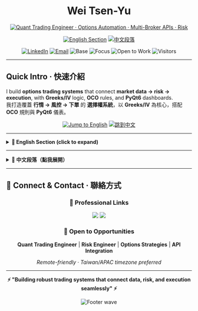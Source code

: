 <!--
   ███████╗ ███████╗███╗   ██╗██╗   ██╗██╗   ██╗██╗   ██╗
   ██╔════╝ ██╔════╝████╗  ██║██║   ██║╚██╗ ██╔╝╚██╗ ██╔╝
   █████╗   █████╗  ██╔██╗ ██║██║   ██║ ╚████╔╝  ╚████╔╝
   ██╔══╝   ██╔══╝  ██║╚██╗██║██║   ██║  ╚██╔╝    ╚██╔╝
   ██║      ███████╗██║ ╚████║╚██████╔╝   ██║       ██║
   ╚═╝      ╚══════╝╚═╝  ╚═══╝ ╚═════╝    ╚═╝       ╚═╝

   Wei Tsen-Yu | 魏岑宇
   Quant Trading Engineer · Options Automation · Multi-Broker APIs · Risk & OCO

   README is bilingual. Quick intro first; then pick EN or 中文 from the buttons.
-->

<div align="center">

<h1>Wei Tsen-Yu</h1>

<!-- HERO: typing svg (robust, clickable to LinkedIn) -->
<a href="https://www.linkedin.com/in/weitsenyu/">
  <img src="https://readme-typing-svg.demolab.com?font=JetBrains+Mono&duration=3000&pause=600&multiline=true&width=900&height=90&lines=Quant+Trading+Engineer;Options+Automation+%7C+Multi-Broker+APIs+%7C+Risk+Engineering" alt="Quant Trading Engineer · Options Automation · Multi-Broker APIs · Risk"/>
</a>

<!-- Language switch buttons -->
<p>
  <a href="#english"><img alt="English Section" src="https://img.shields.io/badge/Read-EN-1f6feb?style=for-the-badge"></a>
  <a href="#zh"><img alt="中文段落" src="https://img.shields.io/badge/%E9%96%B1%E8%AE%80-中文-1f883d?style=for-the-badge"></a>
</p>

<!-- Contact / meta badges -->
<p>
  <a href="https://www.linkedin.com/in/weitsenyu/"><img alt="LinkedIn" src="https://img.shields.io/badge/LinkedIn-weitsenyu-0A66C2?logo=linkedin&logoColor=white"></a>
  <a href="mailto:a0906583999@gmail.com"><img alt="Email" src="https://img.shields.io/badge/Email-a0906583999%40gmail.com-ef4444?logo=gmail&logoColor=white"></a>
  <img alt="Base" src="https://img.shields.io/badge/Base-Taiwan-22c55e?logo=googlemaps&logoColor=white">
  <img alt="Focus" src="https://img.shields.io/badge/Focus-Quant%20%26%20Options-10b981">
  <img alt="Open to Work" src="https://img.shields.io/badge/Open%20to-Quant%20Trading%20Engineer-8b5cf6">
  <img alt="Visitors" src="https://komarev.com/ghpvc/?username=Weitsenyu&color=0ea5e9&label=Visitors">
</p>

</div>

---

## Quick Intro · 快速介紹
I build **options trading systems** that connect **market data → risk → execution**, with **Greeks/IV** logic, **OCO** rules, and **PyQt6** dashboards.  
我打造覆蓋 **行情 → 風控 → 下單** 的 **選擇權系統**，以 **Greeks/IV** 為核心，搭配 **OCO** 規則與 **PyQt6** 儀表。

<p align="center">
  <a href="#english"><img alt="Jump to English" src="https://img.shields.io/badge/JUMP-EN-1f6feb?style=for-the-badge"></a>
  <a href="#zh"><img alt="跳到中文" src="https://img.shields.io/badge/%E8%B7%B3%E5%88%B0-中文-1f883d?style=for-the-badge"></a>
</p>

---

<details>
<summary id="english"><b>🚀 English Section (click to expand)</b></summary>

## 👨‍💻 About
I'm a **Quant Trading Engineer** focused on **options automation**, **multi-broker API integration**, and **risk engineering**. I turn research into production systems with high **observability** and **safety** across the pipeline **market data → risk → execution**.

- **Strategies**: short-vol structures (Short Strangle / Iron Condor / Straddle), IV/Greeks-driven logic, dynamic hedging  
- **APIs**: **Shioaji**, **CapitalAPI**, **IBAPI** — unified routing & normalized order/exec reports  
- **Engineering**: **PyQt6** trading panel, alerting (LINE / Discord / Telegram), Dockerized services, CI/CD on GitHub Actions  
- **Visualization**: IV Smile, OI Histogram, Greeks, payoff & PnL dashboards

## ⚡ Highlights
- 🔁 **Multi-broker integration**: Shioaji / CapitalAPI / IBAPI in one coherent flow (quotes → risk → orders)  
- 🧠 **Greeks/IV driven**: adaptive strikes/widths, dynamic hedging, structured **OCO** risk rules  
- 🧰 **Tooling**: GUI (PyQt6), backtesting, monitoring/logging, Docker + CI/CD  
- 📈 **Visuals**: IV Smile, OI/Greeks distributions, payoff & drawdown views  
- 🧪 **Data**: Selenium/BS4 pipelines for TAIFEX/earnings/ticks  
- 🧩 **Modularity**: strategy engine / router / risk / reporting decoupled

## 🛠️ Skills Matrix
**Python** (Pandas, NumPy, SciPy, statsmodels, matplotlib, plotly) · **PyQt6** · **APIs** (Shioaji / CapitalAPI / IBAPI) · **SQL** · **Selenium/BS4** · **Docker** · **GitHub Actions** · **Node.js/Express** · **React/D3/Socket.IO**

<p align="left">
  <img src="https://img.shields.io/badge/Python-3776AB?logo=python&logoColor=white">
  <img src="https://img.shields.io/badge/PyQt6-41CD52?logo=qt&logoColor=white">
  <img src="https://img.shields.io/badge/Shioaji-0ea5e9">
  <img src="https://img.shields.io/badge/CapitalAPI-f97316">
  <img src="https://img.shields.io/badge/IBAPI-ef4444?logo=interactivebrokers&logoColor=white">
  <img src="https://img.shields.io/badge/SQL-4479A1">
  <img src="https://img.shields.io/badge/Selenium-43B02A?logo=selenium&logoColor=white">
  <img src="https://img.shields.io/badge/Docker-2496ED?logo=docker&logoColor=white">
  <img src="https://img.shields.io/badge/GitHub%20Actions-2088FF?logo=githubactions&logoColor=white">
  <img src="https://img.shields.io/badge/React-20232A?logo=react&logoColor=61DAFB">
  <img src="https://img.shields.io/badge/D3.js-F9A03C?logo=d3.js&logoColor=white">
  <img src="https://img.shields.io/badge/Socket.IO-010101?logo=socket.io&logoColor=white">
</p>

```mermaid
%%{init: {'theme': 'dark', 'themeVariables': { 'fontSize': '16px', 'primaryColor': '#22272e', 'lineColor': '#9fb3c8'}} }%%
mindmap
  root((Wei Tsen-Yu · Skills))
    Strategy
      Short Strangle
      Iron Condor
      Straddle
      IV Rank
      Dynamic Hedging
    APIs
      Shioaji
      CapitalAPI
      IBAPI
    Risk/Ops
      OCO
      MTM Monitor
      Alerts (LINE/Discord/Telegram)
      Audit Logs
    GUI/Vis
      PyQt6 Panel
      IV Smile
      OI Histogram
      Greeks/Payoff
    Backtest
      Costs/Slippage
      MDD/Sharpe/PF
      Scenario Stress
    Data
      Selenium
      BeautifulSoup
      Excel Automation
    Infra
      Docker
      GitHub Actions
      Modularization
```

## 🏗️ System Architecture
```mermaid
%%{init: {'theme': 'dark', 'themeVariables': { 'fontSize': '15px', 'primaryColor': '#1f2328', 'lineColor': '#7aa2f7'}} }%%
flowchart LR
  subgraph Data[Data Sources]
    Ticks[(Ticks)]
    TAIFEX[(TAIFEX/CSV)]
    Earnings[(Earnings)]
  end

  subgraph Strategy[Strategy Engine]
    IV[IV/Greeks]
    SStrangle[Short Strangle]
    ICondor[Iron Condor]
    Hedger[Dynamic Hedger]
  end

  subgraph Risk[Risk System]
    OCO[OCO Manager]
    MTM[MTM Monitor]
    Alerts[LINE/Discord/Telegram]
  end

  subgraph Router[Trading Router]
    SHIOJAI[Shioaji]
    CAPITAL[CapitalAPI]
    IB[IBAPI]
  end

  subgraph UIRep[UI & Reports]
    PyQt6[PyQt6 Panel]
    Viz[IV Smile / OI / Payoff]
    Logs[Trade Logs]
  end

  Data --> Strategy --> Risk --> Router --> UIRep
  Ticks --> Strategy
  TAIFEX --> Strategy
  Earnings --> Strategy
```

## 📊 Strategy Playbook
- **Short Strangle / Iron Condor**
  - Entry: IV rank threshold, ATR context, earnings/holiday filters
  - Width: delta targeting & expected move
  - Management: profit ladder, rolling & hedging triggers
- **Dynamic Hedging**: delta bands, cool-downs; underlier/futures to trim risk  
- **Greeks/IV**: skew/smile checks; **vega** sizing; **gamma** control near expiry  
- **OCO Risk**: TP/SL mutual exclusion; MTM kill-switch; order throttling

## 🔬 Backtesting & Analytics
- **Costs & Slippage**, partial fills, queue effects  
- **Metrics**: Sharpe, Sortino, MDD, WinRate, PF, tail losses  
- **Scenarios**: vol expansion/contraction, gap risk, early assignment

## 🎯 Featured Projects

### 🔥 Options Trading Dashboard (TXO/TXF)
> Real-time trading dashboard with interactive market data, Greeks calculation, and strategy simulation

**[🔗 Weitsenyu/Option](https://github.com/Weitsenyu/Option)**

🌟 **Core Features:**
- Real-time TXF/TXO market data with bidask spreads  
- Interactive IV Smile & OI Histogram visualization (D3.js)  
- Greeks calculation (Delta/Gamma/Theta/Vega/Rho) with live updates  
- Strategy P&L simulation with profit distribution analysis  
- OCO trigger system with multi-channel alerts  
- Shioaji API integration with WebSocket streaming  

**Tech Stack:** `React.js` `Node.js` `D3.js` `Socket.IO` `Docker` `GitHub Actions`

---

### 🎬 YouTube Shorts Desktop
> Floating window + global hotkeys for distraction-free YouTube Shorts viewing

**[🔗 Weitsenyu/YouTube-Shorts-Desktop](https://github.com/Weitsenyu/YouTube-Shorts-Desktop)**

🌟 **Core Features:**  
- Always-on-top floating window for seamless multitasking  
- Global hotkeys for play/pause/volume control  
- Auto theater mode & highest quality settings  
- Single instance protection & persistent settings  
- Smooth UI with keyboard shortcuts  

**Tech Stack:** `Electron` `Node.js` `CSS3` `JavaScript`

---

<p align="left">
  <a href="https://github.com/Weitsenyu/Option">
    <img src="https://github-readme-stats.vercel.app/api/pin/?username=Weitsenyu&repo=Option&theme=radical" alt="Option Repo Card"/>
  </a>
  <a href="https://github.com/Weitsenyu/YouTube-Shorts-Desktop">
    <img src="https://github-readme-stats.vercel.app/api/pin/?username=Weitsenyu&repo=YouTube-Shorts-Desktop&theme=radical" alt="YSD Repo Card"/>
  </a>
</p>

## 🗺️ Roadmap
- [ ] Broker redundancy & auto-failover  
- [ ] Hedging venue selection (liquidity-aware)  
- [ ] Risk service micro-components  
- [ ] Options web dashboard (React + D3)  
- [ ] Strategy config UI & scenario simulator  

## 📈 GitHub Stats & Activity
<p align="left">
  <img height="170" src="https://github-readme-stats.vercel.app/api?username=Weitsenyu&show_icons=true&theme=tokyonight&hide_border=false" alt="GitHub Stats"/>
  <img height="170" src="https://github-readme-stats.vercel.app/api/top-langs/?username=Weitsenyu&layout=compact&theme=tokyonight&hide_border=false" alt="Top Languages"/>
  <img height="170" src="https://streak-stats.demolab.com?user=Weitsenyu&theme=tokyonight&hide_border=false" alt="GitHub Streak"/>
</p>

### 🏆 GitHub Trophies
<p align="center">
  <img src="https://github-profile-trophy.vercel.app/?username=Weitsenyu&theme=radical&no-frame=false&no-bg=true&margin-w=4" alt="GitHub Trophies"/>
</p>

### 📊 Contribution Graph
<img src="https://github-readme-activity-graph.vercel.app/graph?username=Weitsenyu&bg_color=0d1117&color=79ff97&line=00b4d8&point=0077b6&area=true&hide_border=true" alt="Contribution Graph"/>

</details>

---

<details>
<summary id="zh"><b>🚀 中文段落（點我展開）</b></summary>

## 👨‍💻 關於我
我是一名 **量化交易工程師**，專注 **選擇權自動化**、**多券商 API 串接** 與 **風險工程**，將研究轉化為具 **可觀測性** 與 **安全性** 的實戰系統，完整覆蓋 **行情 → 風控 → 下單**。

- **策略**：賣方結構（Short Strangle / Iron Condor / Straddle）、IV/Greeks 驅動、動態避險  
- **API**：**Shioaji**、**CapitalAPI**、**IBAPI**（下單路由與委託回報一致化）  
- **工程**：**PyQt6** 交易面板、LINE/Discord/Telegram 告警、Docker 化服務、GitHub Actions CI/CD  
- **視覺**：IV Smile、OI Histogram、Greeks、Payoff 與 PnL 儀表

## ⚡ 亮點速覽
- 🔁 **多券商打通**：Shioaji / CapitalAPI / IBAPI 同步整合（行情→風控→下單）  
- 🧠 **Greeks/IV 驅動**：自適應履約價與價差寬度、動態避險、**OCO** 規則化  
- 🧰 **完整工具**：GUI（PyQt6）、回測框架、監控告警與日誌、Docker＋CI/CD  
- 📈 **視覺化**：IV Smile、OI/Greeks 分布、Payoff、Drawdown  
- 🧪 **資料管線**：Selenium/BS4 擷取 TAIFEX／財報／Tick 餵研究與回測  
- 🧩 **模組化**：策略引擎／路由器／風控／報表 清晰分工

## 🛠️ 技能矩陣
**Python**（Pandas、NumPy、SciPy、statsmodels、matplotlib、plotly）· **PyQt6** · **APIs**（Shioaji／CapitalAPI／IBAPI）· **SQL** · **Selenium/BS4** · **Docker** · **GitHub Actions** · **Node.js/Express** · **React/D3/Socket.IO**

```mermaid
%%{init: {'theme': 'dark', 'themeVariables': { 'fontSize': '16px', 'primaryColor': '#22272e', 'lineColor': '#9fb3c8'}} }%%
mindmap
  root((魏岑宇 · 技能))
    策略
      Short Strangle
      Iron Condor
      Straddle
      IV Rank
      動態避險
    API
      Shioaji
      CapitalAPI
      IBAPI
    風控/運維
      OCO
      MTM 監控
      告警 (LINE/Discord/Telegram)
      審計日誌
    GUI/視覺
      PyQt6 面板
      IV Smile
      OI Histogram
      Greeks/Payoff
    回測
      成本/滑點
      MDD/Sharpe/PF
      情境壓力
    資料
      Selenium
      BeautifulSoup
      Excel 自動化
    基礎設施
      Docker
      GitHub Actions
      模組化
```

## 🏗️ 系統架構
```mermaid
%%{init: {'theme': 'dark', 'themeVariables': { 'fontSize': '15px', 'primaryColor': '#1f2328', 'lineColor': '#7aa2f7'}} }%%
flowchart LR
  subgraph Data[資料來源]
    Ticks[(Ticks)]
    TAIFEX[(TAIFEX/CSV)]
    Earnings[(財報/事件)]
  end

  subgraph Strategy[策略引擎]
    IV[IV/Greeks]
    SStrangle[Short Strangle]
    ICondor[Iron Condor]
    Hedger[動態避險]
  end

  subgraph Risk[風控系統]
    OCO[OCO 管理]
    MTM[MTM 監控]
    Alerts[LINE/Discord/Telegram]
  end

  subgraph Router[交易路由]
    SHIOJAI[Shioaji]
    CAPITAL[CapitalAPI]
    IB[IBAPI]
  end

  subgraph UIRep[UI & 報表]
    PyQt6[PyQt6 面板]
    Viz[IV Smile / OI / Payoff]
    Logs[交易日誌]
  end

  Data --> Strategy --> Risk --> Router --> UIRep
  Ticks --> Strategy
  TAIFEX --> Strategy
  Earnings --> Strategy
```

## 📊 策略手冊
- **Short Strangle / Iron Condor**
  - 進場：IV Rank、ATR/事件濾網
  - 寬度：Delta 目標與 Expected Move
  - 管理：分段停利、Rolling 與避險觸發
- **動態避險**：Delta 帶與冷卻時間；期貨/標的對沖  
- **Greeks/IV**：Smile/Skew 檢查；**Vega** 控倉；到期前 **Gamma** 風險控制  
- **OCO 風控**：TP/SL 互斥；MTM kill-switch；下單節流

## 🎯 代表專案

### 🔥 選擇權交易儀表板 (TXO/TXF)
> 即時交易儀表板，具備互動式市場數據、希臘值計算與策略模擬

**[🔗 Weitsenyu/Option](https://github.com/Weitsenyu/Option)**

🌟 **核心功能:**
- TXF/TXO 即時行情與 Bidask 價差顯示  
- 互動式 IV Smile 與 OI Histogram 視覺化 (D3.js)  
- 希臘值計算 (Delta/Gamma/Theta/Vega/Rho) 即時更新  
- 策略損益模擬與獲利分佈分析  
- OCO 觸價系統與多通道告警  
- Shioaji API 整合與 WebSocket 串流  

**技術棧:** `React.js` `Node.js` `D3.js` `Socket.IO` `Docker` `GitHub Actions`

---

### 🎬 YouTube Shorts 桌面版
> 懸浮視窗 + 全域熱鍵，提供無干擾的 YouTube Shorts 觀看體驗

**[🔗 Weitsenyu/YouTube-Shorts-Desktop](https://github.com/Weitsenyu/YouTube-Shorts-Desktop)**

🌟 **核心功能:**  
- 置頂懸浮視窗，支援多工作業  
- 全域熱鍵控制播放/暫停/音量  
- 自動劇院模式與最高畫質設定  
- 單一實例保護與設定持久化  
- 流暢 UI 介面與鍵盤快捷鍵  

**技術棧:** `Electron` `Node.js` `CSS3` `JavaScript`

---

<p align="left">
  <a href="https://github.com/Weitsenyu/Option">
    <img src="https://github-readme-stats.vercel.app/api/pin/?username=Weitsenyu&repo=Option&theme=radical" alt="Option 專案卡片"/>
  </a>
  <a href="https://github.com/Weitsenyu/YouTube-Shorts-Desktop">
    <img src="https://github-readme-stats.vercel.app/api/pin/?username=Weitsenyu&repo=YouTube-Shorts-Desktop&theme=radical" alt="YSD 專案卡片"/>
  </a>
</p>

## 🗺️ 發展規劃
- [ ] 券商冗餘與自動故障轉移  
- [ ] 避險場域最佳化（流動性感知）  
- [ ] 風控服務微模組化  
- [ ] Web 儀表板（React + D3）  
- [ ] 策略設定 UI 與情境模擬器  

## 📈 GitHub 統計與活動
<p align="left">
  <img height="170" src="https://github-readme-stats.vercel.app/api?username=Weitsenyu&show_icons=true&theme=tokyonight&hide_border=false" alt="GitHub 統計"/>
  <img height="170" src="https://github-readme-stats.vercel.app/api/top-langs/?username=Weitsenyu&layout=compact&theme=tokyonight&hide_border=false" alt="主要語言"/>
  <img height="170" src="https://streak-stats.demolab.com?user=Weitsenyu&theme=tokyonight&hide_border=false" alt="GitHub 連續貢獻"/>
</p>

### 🏆 GitHub 獎盃
<p align="center">
  <img src="https://github-profile-trophy.vercel.app/?username=Weitsenyu&theme=radical&no-frame=false&no-bg=true&margin-w=4" alt="GitHub 獎盃"/>
</p>

### 📊 貢獻圖表
<img src="https://github-readme-activity-graph.vercel.app/graph?username=Weitsenyu&bg_color=0d1117&color=79ff97&line=00b4d8&point=0077b6&area=true&hide_border=true" alt="貢獻圖表"/>

</details>

---

## 🤝 Connect & Contact · 聯絡方式

<div align="center">

### 💼 Professional Links
<p>
  <a href="https://www.linkedin.com/in/weitsenyu/"><img src="https://img.shields.io/badge/LinkedIn-Connect-0A66C2?style=for-the-badge&logo=linkedin&logoColor=white"/></a>
  <a href="mailto:a0906583999@gmail.com"><img src="https://img.shields.io/badge/Email-Contact-EA4335?style=for-the-badge&logo=gmail&logoColor=white"/></a>
</p>

### 🌟 Open to Opportunities
**Quant Trading Engineer** | **Risk Engineer** | **Options Strategies** | **API Integration**

*Remote-friendly · Taiwan/APAC timezone preferred*

</div>

---

<div align="center">

**⚡ "Building robust trading systems that connect data, risk, and execution seamlessly" ⚡**

<img src="https://capsule-render.vercel.app/api?type=waving&height=120&color=0:6366f1,100:0ea5e9&section=footer" alt="Footer wave"/>

</div>
